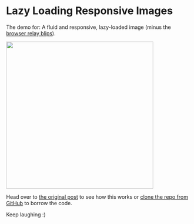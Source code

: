 # Lazy Loading Responsive Images

The demo for: A fluid and responsive, lazy-loaded image (minus the [browser relay blips](https://vimeo.com/76332778)).

<img src="http://afroleft.com/content/images/2015/07/dimensions-for-lazy-loading-responsive-images.png" style="width: 400px;" />

Head over to [the original post](http://afroleft.com/lazy-loading-responsive-images/) to see how this works or [clone the repo from GitHub](https://github.com/afroleft/Lazy-Loading-Responsive-Images) to borrow the code.

Keep laughing :)
